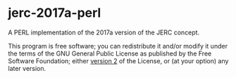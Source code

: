 # jerc-2017a-perl
A PERL implementation of the 2017a version of the JERC concept.

This program is free software; you can redistribute it and/or modify
it under the terms of the GNU General Public License as published by
the Free Software Foundation; either [version 2](LICENSE) of the License, or
(at your option) any later version.

